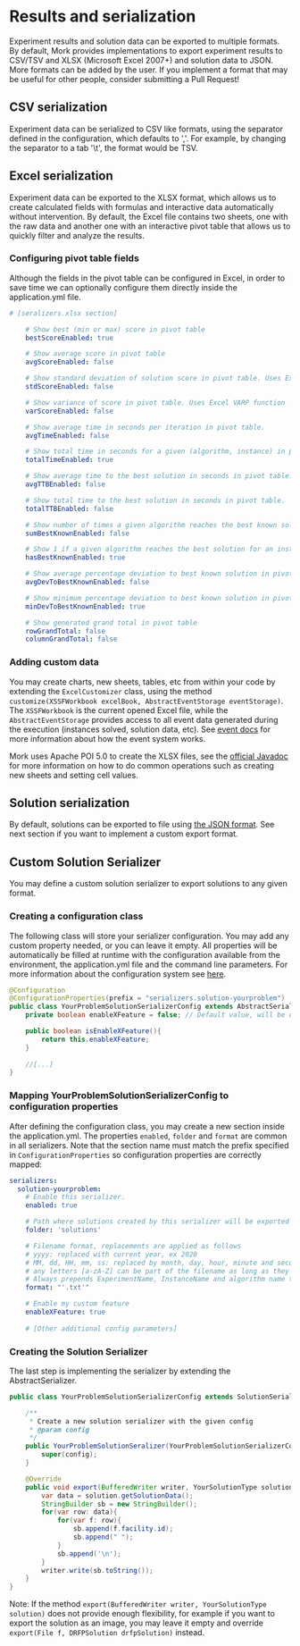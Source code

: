 # Results and serialization

Experiment results and solution data can be exported to multiple formats. By default, Mork provides implementations 
to export experiment results to CSV/TSV and XLSX (Microsoft Excel 2007+) and solution data to JSON. 
More formats can be added by the user. 
If you implement a format that may be useful for other people, consider submitting a Pull Request!

## CSV serialization

Experiment data can be serialized to CSV like formats, using the separator defined in the configuration, which defaults to ','.
For example, by changing the separator to a tab '\t', the format would be TSV.

## Excel serialization

Experiment data can be exported to the XLSX format, which allows us to create calculated fields with formulas 
and interactive data automatically without intervention. By default, the Excel file contains two sheets, 
one with the raw data and another one with an interactive pivot table that allows us to quickly filter and 
analyze the results.

### Configuring pivot table fields

Although the fields in the pivot table can be configured in Excel, in order to save time we can optionally configure them directly
inside the application.yml file.

```yml
# [seralizers.xlsx section]

    # Show best (min or max) score in pivot table
    bestScoreEnabled: true

    # Show average score in pivot table
    avgScoreEnabled: false

    # Show standard deviation of solution score in pivot table. Uses Excel STD_DEVP function
    stdScoreEnabled: false

    # Show variance of score in pivot table. Uses Excel VARP function
    varScoreEnabled: false

    # Show average time in seconds per iteration in pivot table.
    avgTimeEnabled: false

    # Show total time in seconds for a given (algorithm, instance) in pivot table.
    totalTimeEnabled: true

    # Show average time to the best solution in seconds in pivot table.
    avgTTBEnabled: false

    # Show total time to the best solution in seconds in pivot table.
    totalTTBEnabled: false

    # Show number of times a given algorithm reaches the best known solution.
    sumBestKnownEnabled: false

    # Show 1 if a given algorithm reaches the best solution for an instance, 0 otherwise.
    hasBestKnownEnabled: true

    # Show average percentage deviation to best known solution in pivot table.
    avgDevToBestKnownEnabled: false

    # Show minimum percentage deviation to best known solution in pivot table.
    minDevToBestKnownEnabled: true

    # Show generated grand total in pivot table
    rowGrandTotal: false
    columnGrandTotal: false
```

### Adding custom data

You may create charts, new sheets, tables, etc from within your code by extending the `ExcelCustomizer` class, 
using the method `customize(XSSFWorkbook excelBook, AbstractEventStorage eventStorage)`. The `XSSFWorkbook` is 
the current opened Excel file, while the `AbstractEventStorage` provides access to all event data generated during the execution (instances solved, solution data, etc).
See [event docs](events.md) for more information about how the event system works.

Mork uses Apache POI 5.0 to create the XLSX files, see the [official Javadoc](https://poi.apache.org/apidocs/index.html) for more information on how to
do common operations such as creating new sheets and setting cell values.

## Solution serialization 

By default, solutions can be exported to file using [the JSON format](https://developer.mozilla.org/en-US/docs/Learn/JavaScript/Objects/JSON). 
See next section if you want to implement a custom export format.

## Custom Solution Serializer
You may define a custom solution serializer to export solutions to any given format.

### Creating a configuration class
The following class will store your serializer configuration. You may add any custom property needed, or you can leave it empty.
All properties will be automatically be filled at runtime with the configuration available from the environment, 
the application.yml file and the command line parameters. For more information about the configuration system see [here](config.md).

```java
@Configuration
@ConfigurationProperties(prefix = "serializers.solution-yourproblem")
public class YourProblemSolutionSerializerConfig extends AbstractSerializerConfig {
    private boolean enableXFeature = false; // Default value, will be overridden if defined in the application.yml or any other source

    public boolean isEnableXFeature(){
        return this.enableXFeature;
    }
    
    //[...]
}
```

### Mapping YourProblemSolutionSerializerConfig to configuration properties
After defining the configuration class, you may create a new section inside the application.yml. The properties `enabled`, `folder` and `format` are 
common in all serializers.
Note that the section name must match the prefix specified in `ConfigurationProperties` so configuration properties are correctly mapped:
```yml
serializers:
  solution-yourproblem:
    # Enable this serializer.
    enabled: true

    # Path where solutions created by this serializer will be exported
    folder: 'solutions'

    # Filename format, replacements are applied as follows
    # yyyy: replaced with current year, ex 2020
    # MM, dd, HH, mm, ss: replaced by month, day, hour, minute and seconds
    # any letters [a-zA-Z] can be part of the filename as long as they are between single quotes
    # Always prepends ExperimentName, InstanceName and algorithm name to prevent name collisions
    format: "'.txt'"

    # Enable my custom feature
    enableXFeature: true
    
    # [Other additional config parameters]
```

### Creating the Solution Serializer
The last step is implementing the serializer by extending the AbstractSerializer.
```java
public class YourProblemSolutionSerializerConfig extends SolutionSerializer<YourSolutionType, YourInstanceType> {

    /**
     * Create a new solution serializer with the given config
     * @param config
     */
    public YourProblemSolutionSeralizer(YourProblemSolutionSerializerConfig config) {
        super(config);
    }

    @Override
    public void export(BufferedWriter writer, YourSolutionType solution) throws IOException {
        var data = solution.getSolutionData();
        StringBuilder sb = new StringBuilder();
        for(var row: data){
            for(var f: row){
                sb.append(f.facility.id);
                sb.append(" ");
            }
            sb.append('\n');
        }
        writer.write(sb.toString());
    }
}
```

Note: If the method `export(BufferedWriter writer, YourSolutionType solution)` does not provide enough flexibility, 
for example if you want to export the solution as an image, you may leave it empty and override 
`export(File f, DRFPSolution drfpSolution)` instead.
